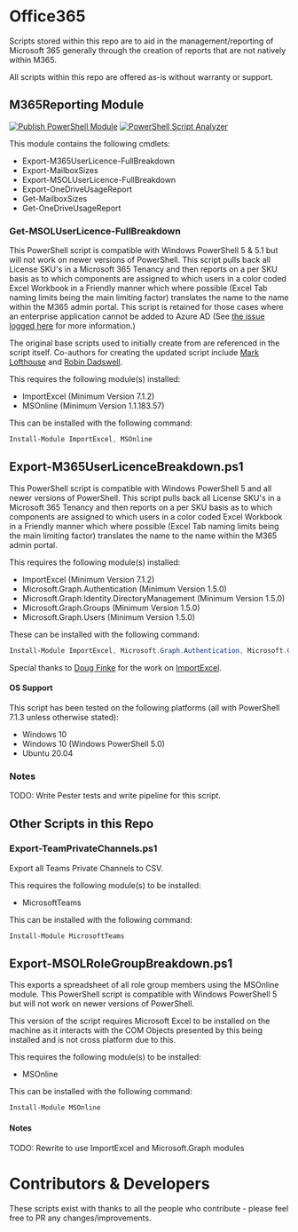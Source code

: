 # Office365
Scripts stored within this repo are to aid in the management/reporting of Microsoft 365 generally through the creation of reports that are not natively within M365.

All scripts within this repo are offered as-is without warranty or support.

## M365Reporting Module

[![Publish PowerShell Module](https://github.com/JustinBarker77/Office365/actions/workflows/Publish-To-PowerShell-Gallery.yml/badge.svg)](https://github.com/JustinBarker77/Office365/actions/workflows/Publish-To-PowerShell-Gallery.yml) [![PowerShell Script Analyzer](https://github.com/JustinBarker77/Office365/actions/workflows/PSScriptAnalyzer.yml/badge.svg)](https://github.com/JustinBarker77/Office365/actions/workflows/PSScriptAnalyzer.yml)

This module contains the following cmdlets:
- Export-M365UserLicence-FullBreakdown
- Export-MailboxSizes
- Export-MSOLUserLicence-FullBreakdown
- Export-OneDriveUsageReport 
- Get-MailboxSizes
- Get-OneDriveUsageReport

### Get-MSOLUserLicence-FullBreakdown
This PowerShell script is compatible with Windows PowerShell 5 & 5.1 but will not work on newer versions of PowerShell. This script pulls back all License SKU's in a Microsoft 365 Tenancy and then reports on a per SKU basis as to which components are assigned to which users in a color coded Excel Workbook in a Friendly manner which where possible (Excel Tab naming limits being the main limiting factor) translates the name to the name within the M365 admin portal. This script is retained for those cases where an enterprise application cannot be added to Azure AD (See [the issue logged here](https://github.com/microsoftgraph/msgraph-sdk-powershell/issues/684) for more information.)

The original base scripts used to initially create from are referenced in the script itself. Co-authors for creating the updated script include [Mark Lofthouse](https://github.com/MarkLofthouse) and [Robin Dadswell](https://github.com/RobinDadswell).

This requires the following module(s) installed:
* ImportExcel (Minimum Version 7.1.2)
* MSOnline (Minimum Version 1.1.183.57)

This can be installed with the following command: 
```powershell
Install-Module ImportExcel, MSOnline
```

## Export-M365UserLicenceBreakdown.ps1
This PowerShell script is compatible with Windows PowerShell 5 and all newer versions of PowerShell. This script pulls back all License SKU's in a Microsoft 365 Tenancy and then reports on a per SKU basis as to which components are assigned to which users in a color coded Excel Workbook in a Friendly manner which where possible (Excel Tab naming limits being the main limiting factor) translates the name to the name within the M365 admin portal. 

This requires the following module(s) installed: 
* ImportExcel (Minimum Version 7.1.2)
* Microsoft.Graph.Authentication (Minimum Version 1.5.0)
* Microsoft.Graph.Identity.DirectoryManagement (Minimum Version 1.5.0)
* Microsoft.Graph.Groups (Minimum Version 1.5.0)
* Microsoft.Graph.Users (Minimum Version 1.5.0)

These can be installed with the following command: 

```powershell
Install-Module ImportExcel, Microsoft.Graph.Authentication, Microsoft.Graph.Identity.DirectoryManagement, Microsoft.Graph.Groups, Microsoft.Graph.Users -AllowClobber
```

Special thanks to [Doug Finke](https://github.com/dfinke) for the work on [ImportExcel](https://github.com/dfinke/ImportExcel).

#### OS Support
This script has been tested on the following platforms (all with PowerShell 7.1.3 unless otherwise stated):
* Windows 10
* Windows 10 (Windows PowerShell 5.0)
* Ubuntu 20.04

### Notes
TODO: Write Pester tests and write pipeline for this script.

## Other Scripts in this Repo

### Export-TeamPrivateChannels.ps1
Export all Teams Private Channels to CSV.

This requires the following module(s) to be installed:
* MicrosoftTeams

This can be installed with the following command:
```powershell
Install-Module MicrosoftTeams
```

## Export-MSOLRoleGroupBreakdown.ps1
This exports a spreadsheet of all role group members using the MSOnline module. This PowerShell script is compatible with Windows PowerShell 5 but will not work on newer versions of PowerShell.

This version of the script requires Microsoft Excel to be installed on the machine as it interacts with the COM Objects presented by this being installed and is not cross platform due to this. 

This requires the following module(s) to be installed:
* MSOnline

This can be installed with the following command:
```powershell
Install-Module MSOnline
```
#### Notes
TODO: Rewrite to use ImportExcel and Microsoft.Graph modules

# Contributors & Developers
These scripts exist with thanks to all the people who contribute - please feel free to PR any changes/improvements. 
